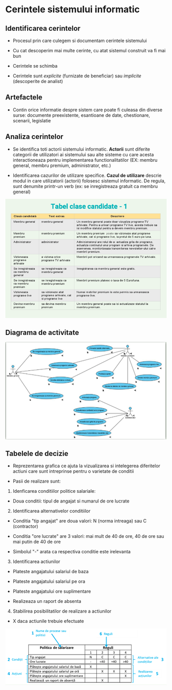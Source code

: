 # Cerintele sistemului informatic

## Identificarea cerintelor

- Procesul prin care culegem si documentam cerintele sistemului

- Cu cat descoperim mai multe cerinte, cu atat sistemul construit va fi mai bun

- Cerintele se schimba

- Cerintele sunt _explicite_ (furnizate de beneficiar) sau _implicite_ (descoperite de analist)

## Artefactele

- Contin orice informatie despre sistem care poate fi culeasa din diverse surse: documente preexistente, esantioane de date, chestionare, scenarii, legislatie

## Analiza cerintelor

- Se identifica toti actorii sistemului informatic. **Actorii** sunt diferite categorii de utilizatori ai sistemului sau alte sisteme cu care acesta interactioneaza pentru implementarea functionalitatilor (EX: membru general, membru premium, administrator, etc.)

- Identificarea cazurilor de utilizare specifice. **Cazul de utilizare** descrie modul in care utilizatorii (actorii) folosesc sistemul informatic. De regula, sunt denumite printr-un verb (ex: se inregistreaza gratuit ca membru general)

![Tabel clase candidate](img/topic2_1.png)

## Diagrama de activitate

![Exemplu diagrama de activitate](img/topic2_2.png)

## Tabelele de decizie

- Reprezentarea grafica ce ajuta la vizualizarea si intelegerea diferitelor actiuni care sunt intreprinse pentru o varietate de conditii

- Pasii de realizare sunt:

1. Idenficarea conditiilor politice salariale:

- Doua conditii: tipul de angajat si numarul de ore lucrate

2. Identificarea alternativelor conditiilor

- Conditia "tip angajat" are doua valori: N (norma intreaga) sau C (contractor)

- Conditia "ore lucrate" are 3 valori: mai mult de 40 de ore, 40 de ore sau mai putin de 40 de ore

- Simbolul "-" arata ca respectiva conditie este irelevanta

3. Identificarea actiunilor

- Plateste angajatului salariul de baza

- Plateste angajatului salariul pe ora

- Plateste angajatului ore suplimentare

- Realizeaza un raport de absenta

4. Stabilirea posibilitatilor de realizare a actiunilor

- X daca actiunile trebuie efectuate

![Tabel de decizie](img/topic2_3.png)
